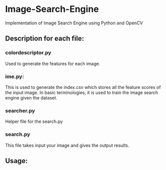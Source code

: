 # Image-Search-Engine
Implementation of Image Search Engine using Python and OpenCV

## Description for each file:

### colordescriptor.py
  Used to generate the features for each image.

### ime.py:
  This is used to generate the index.csv which stores all the feature scores of the input image.
  In basic terminologies, it is used to train the image search engine given the dataset.
  
### searcher.py
  Helper file for the search.py
  
### search.py
  This file takes input your image and gives the output results.
  
  
## Usage:

